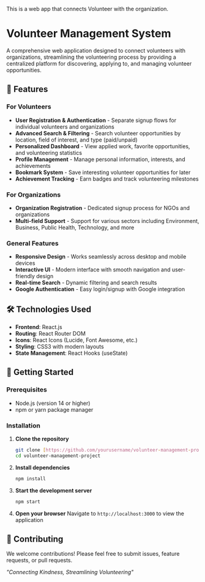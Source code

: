 This is a web app that connects Volunteer with the organization.
# Volunteer Management System

A comprehensive web application designed to connect volunteers with organizations, streamlining the volunteering process by providing a centralized platform for discovering, applying to, and managing volunteer opportunities.

## 🌟 Features

### For Volunteers
- **User Registration & Authentication** - Separate signup flows for individual volunteers and organizations
- **Advanced Search & Filtering** - Search volunteer opportunities by location, field of interest, and type (paid/unpaid)
- **Personalized Dashboard** - View applied work, favorite opportunities, and volunteering statistics
- **Profile Management** - Manage personal information, interests, and achievements
- **Bookmark System** - Save interesting volunteer opportunities for later
- **Achievement Tracking** - Earn badges and track volunteering milestones

### For Organizations
- **Organization Registration** - Dedicated signup process for NGOs and organizations
- **Multi-field Support** - Support for various sectors including Environment, Business, Public Health, Technology, and more

### General Features
- **Responsive Design** - Works seamlessly across desktop and mobile devices
- **Interactive UI** - Modern interface with smooth navigation and user-friendly design
- **Real-time Search** - Dynamic filtering and search results
- **Google Authentication** - Easy login/signup with Google integration

## 🛠️ Technologies Used

- **Frontend**: React.js
- **Routing**: React Router DOM
- **Icons**: React Icons (Lucide, Font Awesome, etc.)
- **Styling**: CSS3 with modern layouts
- **State Management**: React Hooks (useState)

## 🚀 Getting Started

### Prerequisites
- Node.js (version 14 or higher)
- npm or yarn package manager

### Installation

1.  **Clone the repository**
    ```bash
    git clone [https://github.com/yourusername/volunteer-management-project.git](https://github.com/yourusername/volunteer-management-project.git)
    cd volunteer-management-project
    ```

2.  **Install dependencies**
    ```bash
    npm install
    ```

3.  **Start the development server**
    ```bash
    npm start
    ```

4.  **Open your browser**
    Navigate to `http://localhost:3000` to view the application


## 🤝 Contributing
We welcome contributions! Please feel free to submit issues, feature requests, or pull requests.

*"Connecting Kindness, Streamlining Volunteering"*
